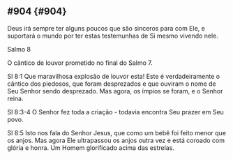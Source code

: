 ## #904 {#904}

Deus irá sempre ter alguns poucos que são sinceros para com Ele, e suportará o mundo por ter estas testemunhas de Si mesmo vivendo nele.

Salmo 8

O cântico de louvor prometido no final do Salmo 7.

Sl 8:1 Que maravilhosa explosão de louvor esta! Este é verdadeiramente o cântico dos piedosos, que foram desprezados e que ouviram o nome de Seu Senhor sendo desprezado. Mas agora, os ímpios se foram, e o Senhor reina.

Sl 8:3-4 O Senhor fez toda a criação - todavia encontra Seu prazer em Seu povo.

Sl 8:5 Isto nos fala do Senhor Jesus, que como um bebê foi feito menor que os anjos. Mas agora Ele ultrapassou os anjos outra vez e está coroado com glória e honra. Um Homem glorificado acima das estrelas.